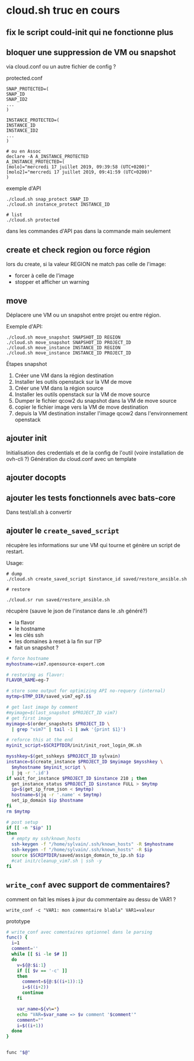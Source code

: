 # cloud.sh truc en cours

## fix le script could-init qui ne fonctionne plus

## bloquer une suppression de VM ou snapshot

via cloud.conf ou un autre fichier de config ?

protected.conf

```
SNAP_PROTECTED=(
SNAP_ID
SNAP_ID2
...
)

INSTANCE_PROTECTED=(
INSTANCE_ID
INSTANCE_ID2
...
)

# ou en Assoc
declare -A A_INSTANCE_PROTECTED
A_INSTANCE_PROTECTED=(
[molo]="mercredi 17 juillet 2019, 09:39:58 (UTC+0200)"
[molo2]="mercredi 17 juillet 2019, 09:41:59 (UTC+0200)"
)

```

exemple d'API

```
./cloud.sh snap_protect SNAP_ID
./cloud.sh instance_protect INSTANCE_ID

# list
./cloud.sh protected
```

dans les commandes d'API pas dans la commande main seulement

## create et check region ou force région

lors du create, si la valeur REGION ne match pas celle de l'image:

* forcer à celle de l'image
* stopper et afficher un warning

## move

Déplacere une VM ou un snapshot entre projet ou entre région.

Exemple d'API:

```
./cloud.sh move_snapshot SNAPSHOT_ID REGION
./cloud.sh move_snapshot SNAPSHOT_ID PROJECT_ID
./cloud.sh move_instance INSTANCE_ID REGION
./cloud.sh move_instance INSTANCE_ID PROJECT_ID
```

Étapes snapshot

1. Créer une VM dans la région destination
2. Installer les outils openstack sur la VM de move
3. Créer une VM dans la région source
4. Installer les outils openstack sur la VM de move source
5. Dumper le fichier qcow2 du snapshot dans la VM de move source
6. copier le fichier image vers la VM de move destination
7. depuis la VM destination installer l'image qcow2 dans l'environnement openstack

## ajouter init

Initialisation des credentials et de la config de l'outil (voire installation de ovh-cli ?)
Génération du cloud.conf avec un template

## ajouter docopts


## ajouter les tests fonctionnels avec bats-core

Dans test/all.sh à convertir

## ajouter le `create_saved_script`

récupère les informations sur une VM qui tourne et génère un script de restart.

Usage:

```
# dump
./cloud.sh create_saved_script $instance_id saved/restore_ansible.sh

# restore

./cloud.sr run saved/restore_ansible.sh
```

récupère (sauve le json de l'instance dans le .sh généré?)

* la flavor
* le hostname
* les clés ssh
* les domaines à reset à la fin sur l'IP
* fait un snapshot ?

```bash
# force hostname
myhostname=vim7.opensource-expert.com

# restoring as flavor:
FLAVOR_NAME=eg-7

# store some output for optimizing API no-requery (internal)
mytmp=$TMP_DIR/saved_vim7_eg7.$$

# get last image by comment
#myimage=$(last_snapshot $PROJECT_ID vim7)
# get first image
myimage=$(order_snapshots $PROJECT_ID \
  | grep "vim7" | tail -1 | awk '{print $1}')

# reforce this at the end
myinit_script=$SCRIPTDIR/init/init_root_login_OK.sh

mysshkey=$(get_sshkeys $PROJECT_ID sylvain)
instance=$(create_instance $PROJECT_ID $myimage $mysshkey \
  $myhostname $myinit_script \
  | jq -r '.id')
if wait_for_instance $PROJECT_ID $instance 210 ; then
  get_instance_status $PROJECT_ID $instance FULL > $mytmp
  ip=$(get_ip_from_json < $mytmp)
  hostname=$(jq -r '.name' < $mytmp)
  set_ip_domain $ip $hostname
fi
rm $mytmp

# post setup
if [[ -n "$ip" ]]
then
  # empty my ssh/known_hosts
  ssh-keygen -f "/home/sylvain/.ssh/known_hosts" -R $myhostname
  ssh-keygen -f "/home/sylvain/.ssh/known_hosts" -R $ip
  source $SCRIPTDIR/saved/assign_domain_to_ip.sh $ip
  #cat init/cleanup_vim7.sh | ssh -y
fi
```

## `write_conf` avec support de commentaires?

comment on fait les mises à jour du commentaire au dessu de VAR1 ?

```
write_conf -c "VAR1: mon commentaire blabla" VAR1=valeur
```

prototype

```bash
# write_conf avec comentaires optionnel dans le parsing
func() {
  i=1
  comment=''
  while [[ $i -le $# ]]
  do
    v=${@:$i:1}
    if [[ $v == '-c' ]]
    then
      comment=${@:$((i+1)):1}
      i=$((i+2))
      continue
    fi

    var_name=${v%=*}
    echo "VAR=$var_name => $v comment '$comment'"
    comment=""
    i=$((i+1))
  done
}


func "$@"
```
